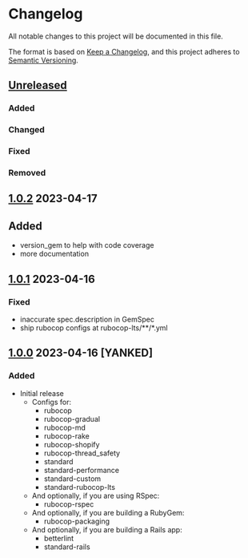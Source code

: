 # Changelog
All notable changes to this project will be documented in this file.

The format is based on [Keep a Changelog](https://keepachangelog.com/en/1.0.0/),
and this project adheres to [Semantic Versioning](https://semver.org/spec/v2.0.0.html).

## [Unreleased]
### Added
### Changed
### Fixed
### Removed

## [1.0.2] 2023-04-17
## Added
- version_gem to help with code coverage
- more documentation

## [1.0.1] 2023-04-16
### Fixed
- inaccurate spec.description in GemSpec
- ship rubocop configs at rubocop-lts/**/*.yml

## [1.0.0] 2023-04-16 [YANKED]
### Added
- Initial release
  - Configs for:
    - rubocop
    - rubocop-gradual
    - rubocop-md
    - rubocop-rake
    - rubocop-shopify
    - rubocop-thread_safety
    - standard
    - standard-performance
    - standard-custom
    - standard-rubocop-lts
  - And optionally, if you are using RSpec:
    - rubocop-rspec
  - And optionally, if you are building a RubyGem:
    - rubocop-packaging
  - And optionally, if you are building a Rails app:
    - betterlint
    - standard-rails

[Unreleased]: https://gitlab.com/rubocop-lts/rubocop-ruby1_8/-/compare/v1.0.2...HEAD
[1.0.2]: https://gitlab.com/rubocop-lts/rubocop-ruby1_8/-/compare/v1.0.1...v1.0.2
[1.0.1]: https://gitlab.com/rubocop-lts/rubocop-ruby1_8/-/compare/v1.0.0...v1.0.1
[1.0.0]: https://gitlab.com/rubocop-lts/rubocop-ruby1_8/-/compare/b1df7fff27e040c8dc7a7e63bf8eddbe456c7d18...v1.0.0
